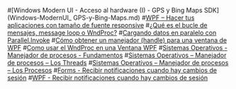 ﻿#[Windows Modern UI - Acceso al hardware (I) - GPS y Bing Maps SDK](Windows-ModernUI_ GPS-y-Bing-Maps.md)
#[WPF – Hacer tus aplicaciones con tamaño de fuente responsive](Aplicaciones-con-fuente-responsive.md)
#[¿Qué es el bucle de mensajes, message loop o WndProc?](Bucle-de-mensajes.md)
#[Cargando datos en paralelo con Parallel.Invoke](Cargando-datos-en-paralelo-con-Parallel-Invoke.md)
#[Cómo obtener un manejador (handle) para una ventana de WPF](Como-obtener-un-manejador-para-una-ventana-WPF.md)
#[Como usar el WndProc en una Ventana WPF](Como-usar-el-WndProc-en-una-Ventana-WPF.md)
#[Sistemas Operativos - Manejador de procesos - Fundamentos](Manejador-de-procesos-Fundamentos.md)
#[Sistemas Operativos – Manejador de procesos – Los Threads](Manejador-de-procesos-Los-Threads.md)
#[Sistemas Operativos – Manejador de procesos – Los Procesos](Manejador-de-procesos-Procesos.md)
#[Forms - Recibir notificaciones cuando hay cambios de sesión](Recibir-notificaciones-cuando-hay-cambios-de-sesion.md)
#[WPF - Recibir notificaciones cuando hay cambios de sesión](WPF-Recibir-notificaciones-cuando-hay-cambios-de-sesion.md)
